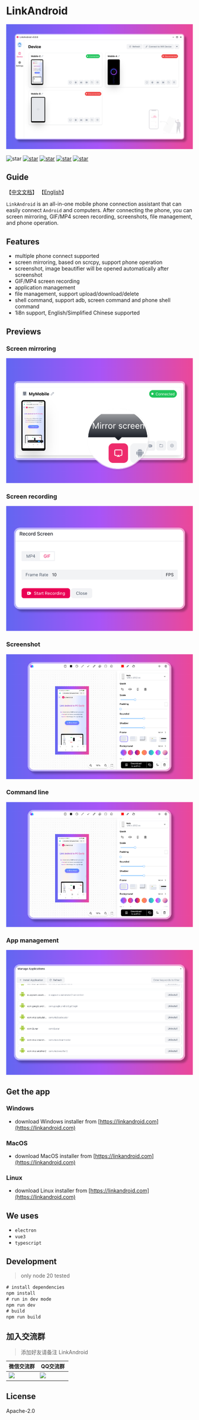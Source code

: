 # LinkAndroid

![](./screenshots/en/home.png)

![star](https://img.shields.io/badge/Framework-TS+Vue3+Electron-blue)
[![star](https://img.shields.io/badge/WEB-linkandroid.com-blue)](https://linkandroid.com)
[![star](https://img.shields.io/github/stars/modstart-lib/linkandroid.svg)](https://github.com/modstart-lib/linkandroid)
[![star](https://gitee.com/modstart-lib/linkandroid/badge/star.svg)](https://gitee.com/modstart-lib/linkandroid)
[![star](https://gitcode.com/modstart-lib/linkandroid/star/badge.svg)](https://gitcode.com/modstart-lib/linkandroid)

## Guide

【[中文文档](./README-CN.md)】 【[English](./README.md)】

`LinkAndroid` is an all-in-one mobile phone connection assistant that can easily connect `Android` and computers. After connecting the phone, you can screen mirroring, GIF/MP4 screen recording, screenshots, file management, and phone operation.

## Features

- multiple phone connect supported
- screen mirroring, based on scrcpy, support phone operation
- screenshot, image beautifier will be opened automatically after screenshot
- GIF/MP4 screen recording
- application management
- file management, support upload/download/delete
- shell command, support adb, screen command and phone shell command
- 1i8n support, English/Simplified Chinese supported 

## Previews

### Screen mirroring

![](./screenshots/en/mirror.png)

### Screen recording

![](./screenshots/en/screenrecord.png)

### Screenshot

![](./screenshots/en/screenshot.png)

### Command line

![](./screenshots/en/screenshot.png)

### App management

![](./screenshots/en/appmanage.png)

## Get the app

### Windows

- download Windows installer from [https://linkandroid.com](https://linkandroid.com)

### MacOS

- download MacOS installer from [https://linkandroid.com](https://linkandroid.com)

### Linux

- download Linux installer from [https://linkandroid.com](https://linkandroid.com)

## We uses

- `electron`
- `vue3`
- `typescript`

## Development

> only node 20 tested

```shell
# install dependencies
npm install
# run in dev mode
npm run dev
# build
npm run build
```

## 加入交流群

> 添加好友请备注 LinkAndroid

<table width="100%">
    <thead>
        <tr>
            <th width="50%">微信交流群</th>
            <th>QQ交流群</th>
        </tr>
    </thead>
    <tbody>
        <tr>
            <td>
                <img style="width:100%;"
                     src="https://modstart.com/code_dynamic/modstart_wx" />
            </td>
            <td>
                <img style="width:100%;" 
                     src="https://modstart.com/code_dynamic/modstart_qq" />
            </td>
        </tr>
    </tbody>
</table>

## License

Apache-2.0
